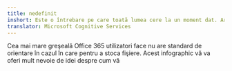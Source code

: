 ```yaml
---
title: nedefinit
inshort: Este o întrebare pe care toată lumea cere la un moment dat. Ar trebui să utilizaţi SharePoint sau OneDrive pentru Business?
translator: Microsoft Cognitive Services
---
```



Cea mai mare greşeală Office 365 utilizatori face nu are standard de orientare în cazul în care pentru a stoca fişiere. Acest infographic vă va oferi mult nevoie de idei despre cum vă 


